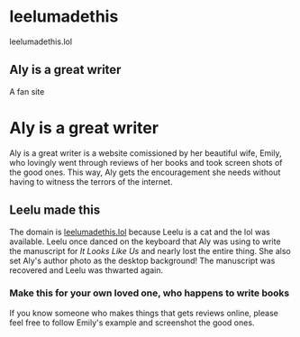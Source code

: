 # leelumadethis
leelumadethis.lol

## Aly is a great writer
A fan site
# Aly is a great writer 
Aly is a great writer is a website comissioned by her beautiful wife, Emily, who lovingly went through reviews of her books and took screen shots of the good ones. This way, Aly gets the encouragement she needs without having to witness the terrors of the internet. 

## Leelu made this
The domain is [leelumadethis.lol](http://leelumadethis.lol) because Leelu is a cat and the lol was available. Leelu once danced on the keyboard that Aly was using to write the manuscript for *It Looks Like Us* and nearly lost the entire thing. She also set Aly's author photo as the desktop background! The manuscript was recovered and Leelu was thwarted again. 

### Make this for your own loved one, who happens to write books
If you know someone who makes things that gets reviews online, please feel free to follow Emily's example and screenshot the good ones. 